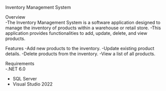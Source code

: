 Inventory Management System
 
Overview  
-The Inventory Management System is a software application designed to manage the inventory of products within a warehouse or retail store. 
-This application provides functionalities to add, update, delete, and view products.

Features 
-Add new products to the inventory. 
-Update existing product details. 
-Delete products from the inventory. 
-View a list of all products. 

 Requirements  
-.NET 6.0 
- SQL Server 
- Visual Studio 2022 
